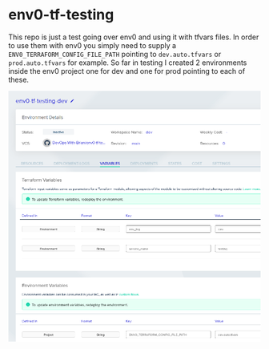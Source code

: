 # env0-tf-testing
This repo is just a test going over env0 and using it with tfvars files.  In order to use them with env0 you simply need to supply a `ENV0_TERRAFORM_CONFIG_FILE_PATH` pointing to `dev.auto.tfvars` or `prod.auto.tfvars` for example.  So far in testing I created 2 environments inside the env0 project one for dev and one for prod pointing to each of these.

![Env0 SS](env0-tfvars-ss.png)